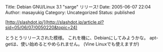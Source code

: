Title: Debian GNU/Linux 3.1 "sarge" リリース!
Date: 2005-06-07 22:04
Author: masayukig
Category: Uncategorized
Status: published

[http://slashdot.jp/](http://slashdot.jp/article.pl?sid=05/06/07/0050220&topic=24)

とうとうリリースされた模様。
これを機に、Debianにしてみようかな。
apt-getは、使い始めるとやめられません。
(Vine Linuxでも使えますが)
